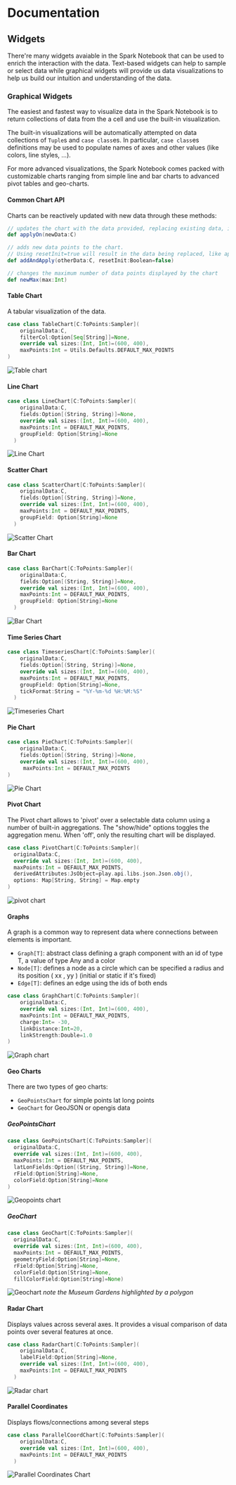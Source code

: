 # Documentation

## Widgets

There're many widgets avaiable in the Spark Notebook that can be used to enrich the interaction with the data.  Text-based widgets can help to sample or select data while graphical widgets will provide us data visualizations to help us build our intuition and understanding of the data. 

### Graphical Widgets

The easiest and fastest way to visualize data in the Spark Notebook is to return collections of data from the a cell and use the built-in visualization.

The built-in visualizations will be automatically attempted on data collections of `Tuple`s and `case class`es. In particular, `case class`es definitions may be used to populate names of axes and other values (like colors, line styles, ...).

For more advanced visualizations, the Spark Notebook comes packed with customizable charts ranging from simple line and bar charts to advanced pivot tables and geo-charts.

#### Common Chart API

Charts can be reactively updated with new data through these methods:

```scala
// updates the chart with the data provided, replacing existing data, if any.
def applyOn(newData:C)

// adds new data points to the chart. 
// Using resetInit=true will result in the data being replaced, like applyOn(...)
def addAndApply(otherData:C, resetInit:Boolean=false)

// changes the maximum number of data points displayed by the chart
def newMax(max:Int)
```

#### Table Chart

A tabular visualization of the data. 

```scala
case class TableChart[C:ToPoints:Sampler](
	originalData:C,
	filterCol:Option[Seq[String]]=None,
	override val sizes:(Int, Int)=(600, 400),
	maxPoints:Int = Utils.Defaults.DEFAULT_MAX_POINTS
)
```
![Table chart](./images/charts-table.png)

#### Line Chart

```scala
case class LineChart[C:ToPoints:Sampler](
    originalData:C,
    fields:Option[(String, String)]=None,
    override val sizes:(Int, Int)=(600, 400),
    maxPoints:Int = DEFAULT_MAX_POINTS,
    groupField: Option[String]=None
  )
```
![Line Chart](./images/charts-line.png)

#### Scatter Chart

```scala
case class ScatterChart[C:ToPoints:Sampler](
    originalData:C,
    fields:Option[(String, String)]=None,
    override val sizes:(Int, Int)=(600, 400),
    maxPoints:Int = DEFAULT_MAX_POINTS,
    groupField: Option[String]=None
  )
```
![Scatter Chart](./images/charts-scatter.png)


#### Bar Chart

```scala
case class BarChart[C:ToPoints:Sampler](
    originalData:C,
    fields:Option[(String, String)]=None,
    override val sizes:(Int, Int)=(600, 400),
    maxPoints:Int = DEFAULT_MAX_POINTS,
    groupField: Option[String]=None
  )

```

![Bar Chart](./images/charts-bar.png)

#### Time Series Chart

```scala
case class TimeseriesChart[C:ToPoints:Sampler](
    originalData:C,
    fields:Option[(String, String)]=None,
    override val sizes:(Int, Int)=(600, 400),
    maxPoints:Int = DEFAULT_MAX_POINTS,
    groupField: Option[String]=None,
    tickFormat:String = "%Y-%m-%d %H:%M:%S"
  )
```

![Timeseries Chart](./images/charts-timeseries.png)  

#### Pie Chart

```scala
case class PieChart[C:ToPoints:Sampler](
	originalData:C, 
	fields:Option[(String, String)]=None, 
	override val sizes:(Int, Int)=(600, 400),
	 maxPoints:Int = DEFAULT_MAX_POINTS
)
```

![Pie Chart](./images/charts-pie.png)


#### Pivot Chart
The Pivot chart allows to 'pivot' over a selectable data column using a number of built-in aggregations.
The "show/hide" options toggles the aggregation menu. When 'off', only the resulting chart will be displayed.

```scala
case class PivotChart[C:ToPoints:Sampler](
  originalData:C,
  override val sizes:(Int, Int)=(600, 400),
  maxPoints:Int = DEFAULT_MAX_POINTS,
  derivedAttributes:JsObject=play.api.libs.json.Json.obj(),
  options: Map[String, String] = Map.empty
)

```
![pivot chart](./images/charts-pivot.png)

#### Graphs
A graph is a common way to represent data where connections between elements is important.

* `Graph[T]`: abstract class defining a graph component with an id of type T, a value of type Any and a color
* `Node[T]`: defines a node as a circle which can be specified a radius and its position ( xx ,  yy ) (initial or static if it's fixed)
* `Edge[T]`: defines an edge using the ids of both ends

```scala
case class GraphChart[C:ToPoints:Sampler](
	originalData:C, 
	override val sizes:(Int, Int)=(600, 400), 
	maxPoints:Int = DEFAULT_MAX_POINTS,
	charge:Int= -30, 
	linkDistance:Int=20, 
	linkStrength:Double=1.0
)
```
![Graph chart](./images/charts-graph.png)

#### Geo Charts

There are two types of geo charts:
* `GeoPointsChart` for simple points lat long points
* `GeoChart` for GeoJSON or opengis data

##### GeoPointsChart

```scala
case class GeoPointsChart[C:ToPoints:Sampler](
  originalData:C,
  override val sizes:(Int, Int)=(600, 400),
  maxPoints:Int = DEFAULT_MAX_POINTS,
  latLonFields:Option[(String, String)]=None,
  rField:Option[String]=None,
  colorField:Option[String]=None
)
```

![Geopoints chart](./images/charts-geopoints.png)

##### GeoChart

```scala
case class GeoChart[C:ToPoints:Sampler](
  originalData:C,
  override val sizes:(Int, Int)=(600, 400),
  maxPoints:Int = DEFAULT_MAX_POINTS,
  geometryField:Option[String]=None,
  rField:Option[String]=None,
  colorField:Option[String]=None,
  fillColorField:Option[String]=None)
 ```
![Geochart](./images/charts-geo.png)
_note the Museum Gardens highlighted by a polygon_

#### Radar Chart

Displays values across several axes. It provides a visual comparison of data points over several features at once.

```scala
case class RadarChart[C:ToPoints:Sampler](
    originalData:C,
    labelField:Option[String]=None,
    override val sizes:(Int, Int)=(600, 400),
    maxPoints:Int = DEFAULT_MAX_POINTS
  )
```

![Radar chart](./images/charts-radar.png)


#### Parallel Coordinates

Displays flows/connections among several steps

```scala
case class ParallelCoordChart[C:ToPoints:Sampler](
    originalData:C,
    override val sizes:(Int, Int)=(600, 400),
    maxPoints:Int = DEFAULT_MAX_POINTS
  )
```
![Parallel Coordinates Chart](./images/charts-parallel-coordinates.png)

